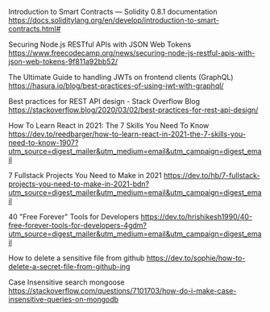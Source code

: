 Introduction to Smart Contracts — Solidity 0.8.1 documentation
https://docs.soliditylang.org/en/develop/introduction-to-smart-contracts.html#


Securing Node.js RESTful APIs with JSON Web Tokens
https://www.freecodecamp.org/news/securing-node-js-restful-apis-with-json-web-tokens-9f811a92bb52/

The Ultimate Guide to handling JWTs on frontend clients (GraphQL)
https://hasura.io/blog/best-practices-of-using-jwt-with-graphql/

Best practices for REST API design - Stack Overflow Blog
https://stackoverflow.blog/2020/03/02/best-practices-for-rest-api-design/

How To Learn React in 2021: The 7 Skills You Need To Know
https://dev.to/reedbarger/how-to-learn-react-in-2021-the-7-skills-you-need-to-know-1907?utm_source=digest_mailer&utm_medium=email&utm_campaign=digest_email

7 Fullstack Projects You Need to Make in 2021
https://dev.to/hb/7-fullstack-projects-you-need-to-make-in-2021-bdn?utm_source=digest_mailer&utm_medium=email&utm_campaign=digest_email 

40 "Free Forever" Tools for Developers
https://dev.to/hrishikesh1990/40-free-forever-tools-for-developers-4gdm?utm_source=digest_mailer&utm_medium=email&utm_campaign=digest_email

How to delete a sensitive file from github
https://dev.to/sophie/how-to-delete-a-secret-file-from-github-ing

Case Insensitive search mongoose
https://stackoverflow.com/questions/7101703/how-do-i-make-case-insensitive-queries-on-mongodb